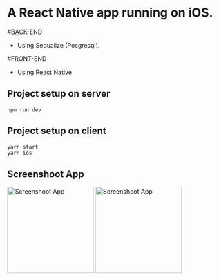 # A React Native app running on iOS.

#BACK-END  
- Using Sequalize (Posgresql).

#FRONT-END
- Using React Native

## Project setup on server
```
npm run dev
```

## Project setup on client
```
yarn start
yarn ios
```

## Screenshoot App

<img src="https://github.com/gilangprasetya/Phonebooks-ReactNative-Sequelize/assets/17922551/16960618-129d-4692-90f5-c6b526b59716" alt="Screenshoot App" width="200">

<img src="https://github.com/gilangprasetya/Phonebooks-ReactNative-Sequelize/assets/17922551/2160af2f-1861-4271-869d-ccdab561e55e" alt="Screenshoot App" width="200">